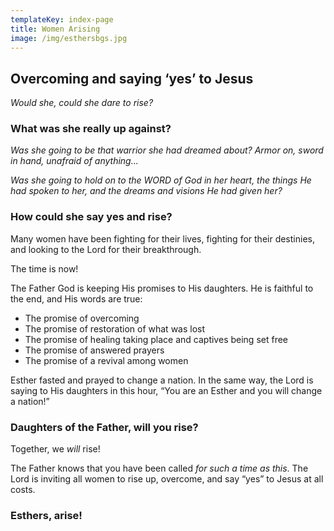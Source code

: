 ```yaml
---
templateKey: index-page
title: Women Arising
image: /img/esthersbgs.jpg
---
```

## Overcoming and saying ‘yes’ to Jesus

_Would she, could she dare to rise?_

### What was she really up against? 

_Was she going to be that warrior she had dreamed about? Armor on, sword in hand, unafraid of anything..._

_Was she going to hold on to the WORD of God in her heart, the things He had spoken to her, and the dreams and visions He had given her?_  

### How could she say yes and rise?

Many women have been fighting for their lives, fighting for their destinies, and looking to the Lord for their breakthrough.

The time is now!

The Father God is keeping His promises to His daughters. He is faithful to the end, and His words are true:

* The promise of overcoming 
* The promise of restoration of what was lost 
* The promise of healing taking place and captives being set free  
* The promise of answered prayers
* The promise of a revival among women 

Esther fasted and prayed to change a nation. In the same way, the Lord is saying to His daughters in this hour, “You are an Esther and you will change a nation!”

### Daughters of the Father, will you rise?

Together, we _will_ rise!

The Father knows that you have been called _for such a time as this_. The Lord is inviting all women to rise up, overcome, and say “yes” to Jesus at all costs.

### Esthers, arise!
